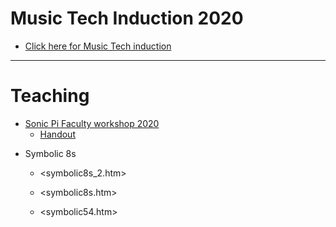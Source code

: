 
<!--

# Learning

* [Sonic Pi resources](http://ereed.gitbook.io)
* [View repo](https://github.com/MrReedSWCHS/mrreedswchs.github.io)

-->

<!-- ![](img/mix1000x170.jpg) -->

# Music Tech Induction 2020
* [Click here for Music Tech induction](induction2020/index.html)

<hr>


<!-- ![](img/pi1000x170.jpg) -->

# Teaching

* [Sonic Pi Faculty workshop 2020](https://mrreedswchs.github.io/sonicpi2020/index.html)
	* [Handout](handout.html)

<!--
* [Faculty workshop, 2019](https://github.com/MrReedSWCHS/sonicpi-190619)
  * [Presentation](https://mrreedswchs.github.io/pres/pres.html)
-->

* Symbolic 8s

    * <symbolic8s_2.htm>

    * <symbolic8s.htm>

    * <symbolic54.htm>